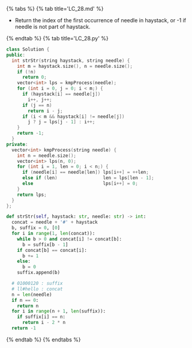 {% tabs %}
{% tab title='LC_28.md' %}

* Return the index of the first occurrence of needle in haystack, or -1 if needle is not part of haystack.

{% endtab %}
{% tab title='LC_28.py' %}

```cpp
class Solution {
public:
  int strStr(string haystack, string needle) {
    int m = haystack.size(), n = needle.size();
    if (!n)
      return 0;
    vector<int> lps = kmpProcess(needle);
    for (int i = 0, j = 0; i < m;) {
      if (haystack[i] == needle[j])
        i++, j++;
      if (j == n)
        return i - j;
      if (i < m && haystack[i] != needle[j])
        j ? j = lps[j - 1] : i++;
    }
    return -1;
  }
private:
  vector<int> kmpProcess(string needle) {
    int n = needle.size();
    vector<int> lps(n, 0);
    for (int i = 1, len = 0; i < n;) {
      if (needle[i] == needle[len]) lps[i++] = ++len;
      else if (len)                 len = lps[len - 1];
      else                          lps[i++] = 0;
    }
    return lps;
  }
};
```

```py
def strStr(self, haystack: str, needle: str) -> int:
  concat = needle + '#' + haystack
  b, suffix = 0, [0]
  for i in range(1, len(concat)):
    while b > 0 and concat[i] != concat[b]:
      b = suffix[b - 1]
    if concat[b] == concat[i]:
      b += 1
    else:
      b = 0
    suffix.append(b)

  # 01000120 : suffix
  # ll#hello : concat
  n = len(needle)
  if n == 0:
    return n
  for i in range(n + 1, len(suffix)):
    if suffix[i] == n:
      return i - 2 * n
  return -1
```

{% endtab %}
{% endtabs %}